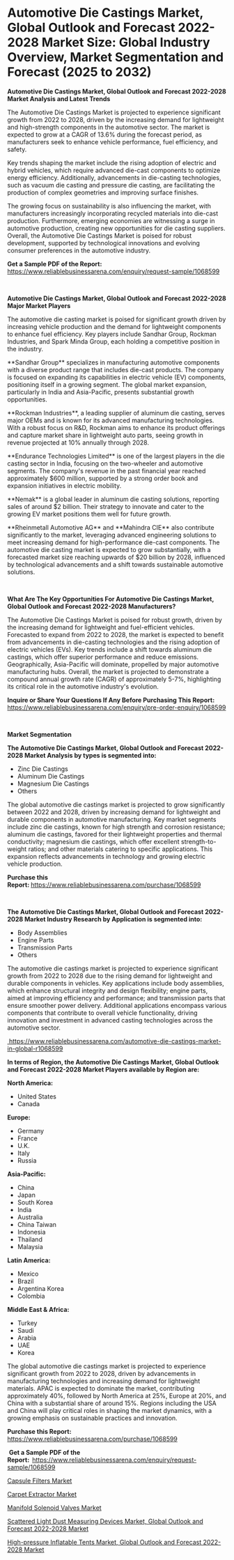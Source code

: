 <p><h1>Automotive Die Castings Market, Global Outlook and Forecast 2022-2028 Market Size: Global Industry Overview, Market Segmentation and Forecast (2025 to 2032)</h1></p><p><strong>Automotive Die Castings Market, Global Outlook and Forecast 2022-2028 Market Analysis and Latest Trends</strong></p>
<p><p>The Automotive Die Castings Market is projected to experience significant growth from 2022 to 2028, driven by the increasing demand for lightweight and high-strength components in the automotive sector. The market is expected to grow at a CAGR of 13.6% during the forecast period, as manufacturers seek to enhance vehicle performance, fuel efficiency, and safety. </p><p>Key trends shaping the market include the rising adoption of electric and hybrid vehicles, which require advanced die-cast components to optimize energy efficiency. Additionally, advancements in die-casting technologies, such as vacuum die casting and pressure die casting, are facilitating the production of complex geometries and improving surface finishes.</p><p>The growing focus on sustainability is also influencing the market, with manufacturers increasingly incorporating recycled materials into die-cast production. Furthermore, emerging economies are witnessing a surge in automotive production, creating new opportunities for die casting suppliers. Overall, the Automotive Die Castings Market is poised for robust development, supported by technological innovations and evolving consumer preferences in the automotive industry.</p></p>
<p><strong>Get a Sample PDF of the Report:&nbsp;</strong> <a href="https://www.reliablebusinessarena.com/enquiry/request-sample/1068599?utm_campaign=2217&utm_medium=2&utm_source=Github&utm_content=ia&utm_term=21032025&utm_id=automotive-die-castings-market-global-outlook-and-forecast-2022-2028">https://www.reliablebusinessarena.com/enquiry/request-sample/1068599</a></p>
<p>&nbsp;</p>
<p><strong>Automotive Die Castings Market, Global Outlook and Forecast 2022-2028 Major Market Players</strong></p>
<p><p>The automotive die casting market is poised for significant growth driven by increasing vehicle production and the demand for lightweight components to enhance fuel efficiency. Key players include Sandhar Group, Rockman Industries, and Spark Minda Group, each holding a competitive position in the industry.</p><p>**Sandhar Group** specializes in manufacturing automotive components with a diverse product range that includes die-cast products. The company is focused on expanding its capabilities in electric vehicle (EV) components, positioning itself in a growing segment. The global market expansion, particularly in India and Asia-Pacific, presents substantial growth opportunities.</p><p>**Rockman Industries**, a leading supplier of aluminum die casting, serves major OEMs and is known for its advanced manufacturing technologies. With a robust focus on R&D, Rockman aims to enhance its product offerings and capture market share in lightweight auto parts, seeing growth in revenue projected at 10% annually through 2028.</p><p>**Endurance Technologies Limited** is one of the largest players in the die casting sector in India, focusing on the two-wheeler and automotive segments. The company's revenue in the past financial year reached approximately $600 million, supported by a strong order book and expansion initiatives in electric mobility.</p><p>**Nemak** is a global leader in aluminum die casting solutions, reporting sales of around $2 billion. Their strategy to innovate and cater to the growing EV market positions them well for future growth.</p><p>**Rheinmetall Automotive AG** and **Mahindra CIE** also contribute significantly to the market, leveraging advanced engineering solutions to meet increasing demand for high-performance die-cast components. The automotive die casting market is expected to grow substantially, with a forecasted market size reaching upwards of $20 billion by 2028, influenced by technological advancements and a shift towards sustainable automotive solutions.</p></p>
<p>&nbsp;</p>
<p><strong>What Are The Key Opportunities For Automotive Die Castings Market, Global Outlook and Forecast 2022-2028 Manufacturers?</strong></p>
<p><p>The Automotive Die Castings Market is poised for robust growth, driven by the increasing demand for lightweight and fuel-efficient vehicles. Forecasted to expand from 2022 to 2028, the market is expected to benefit from advancements in die-casting technologies and the rising adoption of electric vehicles (EVs). Key trends include a shift towards aluminum die castings, which offer superior performance and reduce emissions. Geographically, Asia-Pacific will dominate, propelled by major automotive manufacturing hubs. Overall, the market is projected to demonstrate a compound annual growth rate (CAGR) of approximately 5-7%, highlighting its critical role in the automotive industry's evolution.</p></p>
<p><strong>Inquire or Share Your Questions If Any Before Purchasing This Report:</strong> <a href="https://www.reliablebusinessarena.com/enquiry/pre-order-enquiry/1068599?utm_campaign=2217&utm_medium=2&utm_source=Github&utm_content=ia&utm_term=21032025&utm_id=automotive-die-castings-market-global-outlook-and-forecast-2022-2028">https://www.reliablebusinessarena.com/enquiry/pre-order-enquiry/1068599</a></p>
<p>&nbsp;</p>
<p><strong>Market Segmentation</strong></p>
<p><strong>The Automotive Die Castings Market, Global Outlook and Forecast 2022-2028 Market Analysis by types is segmented into:</strong></p>
<p><ul><li>Zinc Die Castings</li><li>Aluminum Die Castings</li><li>Magnesium Die Castings</li><li>Others</li></ul></p>
<p><p>The global automotive die castings market is projected to grow significantly between 2022 and 2028, driven by increasing demand for lightweight and durable components in automotive manufacturing. Key market segments include zinc die castings, known for high strength and corrosion resistance; aluminum die castings, favored for their lightweight properties and thermal conductivity; magnesium die castings, which offer excellent strength-to-weight ratios; and other materials catering to specific applications. This expansion reflects advancements in technology and growing electric vehicle production.</p></p>
<p><strong>Purchase this Report:&nbsp;</strong><a href="https://www.reliablebusinessarena.com/purchase/1068599?utm_campaign=2217&utm_medium=2&utm_source=Github&utm_content=ia&utm_term=21032025&utm_id=automotive-die-castings-market-global-outlook-and-forecast-2022-2028">https://www.reliablebusinessarena.com/purchase/1068599</a></p>
<p>&nbsp;</p>
<p><strong>The Automotive Die Castings Market, Global Outlook and Forecast 2022-2028 Market Industry Research by Application is segmented into:</strong></p>
<p><ul><li>Body Assemblies</li><li>Engine Parts</li><li>Transmission Parts</li><li>Others</li></ul></p>
<p><p>The automotive die castings market is projected to experience significant growth from 2022 to 2028 due to the rising demand for lightweight and durable components in vehicles. Key applications include body assemblies, which enhance structural integrity and design flexibility; engine parts, aimed at improving efficiency and performance; and transmission parts that ensure smoother power delivery. Additional applications encompass various components that contribute to overall vehicle functionality, driving innovation and investment in advanced casting technologies across the automotive sector.</p></p>
<p><a href="https://www.reliablebusinessarena.com/automotive-die-castings-market-in-global-r1068599?utm_campaign=2217&utm_medium=2&utm_source=Github&utm_content=ia&utm_term=21032025&utm_id=automotive-die-castings-market-global-outlook-and-forecast-2022-2028">&nbsp;https://www.reliablebusinessarena.com/automotive-die-castings-market-in-global-r1068599</a></p>
<p><strong>In terms of Region, the Automotive Die Castings Market, Global Outlook and Forecast 2022-2028 Market Players available by Region are:</strong></p>
<p>
    <p> <strong> North America: </strong>
        <ul>
            <li>United States</li>
            <li>Canada</li>
        </ul>
        </p> 
    <p> <strong> Europe: </strong>
        <ul>
            <li>Germany</li>
            <li>France</li>
            <li>U.K.</li>
            <li>Italy</li>
            <li>Russia</li>
        </ul>
        </p> 
    <p> <strong> Asia-Pacific: </strong>
        <ul>
            <li>China</li>
            <li>Japan</li>
            <li>South Korea</li>
            <li>India</li>
            <li>Australia</li>
            <li>China Taiwan</li>
            <li>Indonesia</li>
            <li>Thailand</li>
            <li>Malaysia</li>
        </ul>
        </p> 
    <p> <strong> Latin America: </strong>
        <ul>
            <li>Mexico</li>
            <li>Brazil</li>
            <li>Argentina Korea</li>
            <li>Colombia</li>
        </ul>
        </p> 
    <p> <strong> Middle East & Africa: </strong>
        <ul>
            <li>Turkey</li>
            <li>Saudi</li>
            <li>Arabia</li>
            <li>UAE</li>
            <li>Korea</li>
        </ul>
    </p>
    </p>
<p><p>The global automotive die castings market is projected to experience significant growth from 2022 to 2028, driven by advancements in manufacturing technologies and increasing demand for lightweight materials. APAC is expected to dominate the market, contributing approximately 40%, followed by North America at 25%, Europe at 20%, and China with a substantial share of around 15%. Regions including the USA and China will play critical roles in shaping the market dynamics, with a growing emphasis on sustainable practices and innovation.</p></p>
<p><strong>Purchase this Report: </strong><a href="https://www.reliablebusinessarena.com/purchase/1068599?utm_campaign=2217&utm_medium=2&utm_source=Github&utm_content=ia&utm_term=21032025&utm_id=automotive-die-castings-market-global-outlook-and-forecast-2022-2028">https://www.reliablebusinessarena.com/purchase/1068599</a></p>
<p>&nbsp;<strong>Get a Sample PDF of the Report:&nbsp;&nbsp;</strong><a href="https://www.reliablebusinessarena.com/enquiry/request-sample/1068599?utm_campaign=2217&utm_medium=2&utm_source=Github&utm_content=ia&utm_term=21032025&utm_id=automotive-die-castings-market-global-outlook-and-forecast-2022-2028">https://www.reliablebusinessarena.com/enquiry/request-sample/1068599</a></p>
<p><strong></strong></p>
<p><p><a href="https://www.linkedin.com/pulse/navigating-capsule-filters-market-expert-analysis-forecast-ik16e?utm_campaign=2217&utm_medium=2&utm_source=Github&utm_content=ia&utm_term=21032025&utm_id=automotive-die-castings-market-global-outlook-and-forecast-2022-2028">Capsule Filters Market</a></p><p><a href="https://www.linkedin.com/pulse/carpet-extractor-industry-insights-report-analyzing-market-yd24e?utm_campaign=2217&utm_medium=2&utm_source=Github&utm_content=ia&utm_term=21032025&utm_id=automotive-die-castings-market-global-outlook-and-forecast-2022-2028">Carpet Extractor Market</a></p><p><a href="https://www.linkedin.com/pulse/global-manifold-solenoid-valves-market-study-2025-2032-7ewqe?utm_campaign=2217&utm_medium=2&utm_source=Github&utm_content=ia&utm_term=21032025&utm_id=automotive-die-castings-market-global-outlook-and-forecast-2022-2028">Manifold Solenoid Valves Market</a></p><p><a href="https://github.com/sadaandilou/Market-Research-Report-List-1/blob/main/scattered-light-dust-measuring-devices-market-global-outlook-and-forecast-2022-2028-market.md?utm_campaign=2217&utm_medium=2&utm_source=Github&utm_content=ia&utm_term=21032025&utm_id=automotive-die-castings-market-global-outlook-and-forecast-2022-2028">Scattered Light Dust Measuring Devices Market, Global Outlook and Forecast 2022-2028 Market</a></p><p><a href="https://github.com/moroesarta/Market-Research-Report-List-1/blob/main/high-pressure-inflatable-tents-market-global-outlook-and-forecast-2022-2028-market.md?utm_campaign=2217&utm_medium=2&utm_source=Github&utm_content=ia&utm_term=21032025&utm_id=automotive-die-castings-market-global-outlook-and-forecast-2022-2028">High-pressure Inflatable Tents Market, Global Outlook and Forecast 2022-2028 Market</a></p></p>